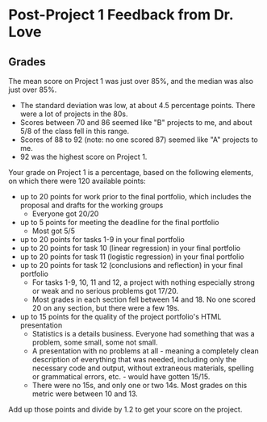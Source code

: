# Post-Project 1 Feedback from Dr. Love

## Grades

The mean score on Project 1 was just over 85%, and the median was also just over 85%. 

- The standard deviation was low, at about 4.5 percentage points. There were a lot of projects in the 80s.
- Scores between 70 and 86 seemed like "B" projects to me, and about 5/8 of the class fell in this range.
- Scores of 88 to 92 (note: no one scored 87) seemed like "A" projects to me. 
- 92 was the highest score on Project 1.

Your grade on Project 1 is a percentage, based on the following elements, on which there were 120 available points:

- up to 20 points for work prior to the final portfolio, which includes the proposal and drafts for the working groups
    - Everyone got 20/20
- up to 5 points for meeting the deadline for the final portfolio
    - Most got 5/5
- up to 20 points for tasks 1-9 in your final portfolio
- up to 20 points for task 10 (linear regression) in your final portfolio
- up to 20 points for task 11 (logistic regression) in your final portfolio
- up to 20 points for task 12 (conclusions and reflection) in your final portfolio
    - For tasks 1-9, 10, 11 and 12, a project with nothing especially strong or weak and no serious problems got 17/20.
    - Most grades in each section fell between 14 and 18. No one scored 20 on any section, but there were a few 19s.
- up to 15 points for the quality of the project portfolio's HTML presentation
    - Statistics is a details business. Everyone had something that was a problem, some small, some not small.
    - A presentation with no problems at all - meaning a completely clean description of everything that was needed, including only the necessary code and output, without extraneous materials, spelling or grammatical errors, etc. - would have gotten 15/15. 
    - There were no 15s, and only one or two 14s. Most grades on this metric were between 10 and 13.

Add up those points and divide by 1.2 to get your score on the project.

